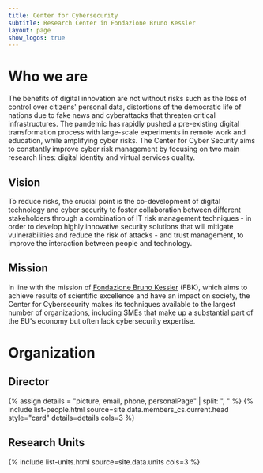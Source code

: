 ```yaml
---
title: Center for Cybersecurity
subtitle: Research Center in Fondazione Bruno Kessler
layout: page
show_logos: true
---
```


# Who we are
The benefits of digital innovation are not without risks such as the loss of control over citizens' personal data, distortions of the democratic life of nations due to fake news and cyberattacks that threaten critical infrastructures. The pandemic has rapidly pushed a pre-existing digital transformation process with large-scale experiments in remote work and education, while amplifying cyber risks. The Center for Cyber Security aims to constantly improve cyber risk management by focusing on two main research lines: digital identity and virtual services quality.

## Vision
To reduce risks, the crucial point is the co-development of digital technology and cyber security to foster collaboration between different stakeholders through a combination of IT risk management techniques - in order to develop highly innovative security solutions that will mitigate vulnerabilities and reduce the risk of attacks - and trust management, to improve the interaction between people and technology.

## Mission
In line with the mission of [Fondazione Bruno Kessler](https://www.fbk.eu/en) (FBK), which aims to achieve results of scientific excellence and have an impact on society, the Center for Cybersecurity makes its techniques available to the largest number of organizations, including SMEs that make up a substantial part of the EU's economy but often lack cybersecurity expertise.

# Organization
## Director
{% assign details = "picture, email, phone, personalPage" | split: ", " %}
{% include list-people.html source=site.data.members_cs.current.head style="card" details=details cols=3 %}

## Research Units
{% include list-units.html source=site.data.units cols=3 %}